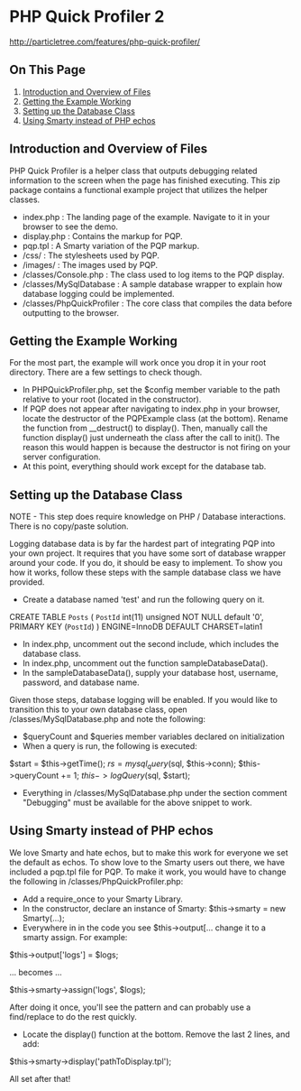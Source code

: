 # PHP Quick Profiler 2
http://particletree.com/features/php-quick-profiler/

## On This Page

1. [Introduction and Overview of Files](#introduction-and-overview-of-files)
1. [Getting the Example Working](#getting-the-example-working)
1. [Setting up the Database Class](#setting-up-the-database-class)
1. [Using Smarty instead of PHP echos](#using-smarty-instead-of-php-echos)

## Introduction and Overview of Files

PHP Quick Profiler is a helper class that outputs debugging related information
to the screen when the page has finished executing. This zip package contains a 
functional example project that utilizes the helper classes.

- index.php : The landing page of the example. Navigate to it in your browser to see the demo.
- display.php : Contains the markup for PQP.
- pqp.tpl : A Smarty variation of the PQP markup.
- /css/ : The stylesheets used by PQP.
- /images/ : The images used by PQP.
- /classes/Console.php : The class used to log items to the PQP display.
- /classes/MySqlDatabase : A sample database wrapper to explain how database logging could be implemented.
- /classes/PhpQuickProfiler : The core class that compiles the data before outputting to the browser.

## Getting the Example Working

For the most part, the example will work once you drop it in your root directory. 
There are a few settings to check though.

- In PHPQuickProfiler.php, set the $config member variable to the path relative to your root (located in the constructor).
- If PQP does not appear after navigating to index.php in your browser, locate the destructor 
of the PQPExample class (at the bottom). Rename the function from __destruct() to display(). Then, 
manually call the function display() just underneath the class after the call to init(). The reason this would
happen is because the destructor is not firing on your server configuration.
- At this point, everything should work except for the database tab.

## Setting up the Database Class

NOTE - This step does require knowledge on PHP / Database interactions. There is no copy/paste solution.

Logging database data is by far the hardest part of integrating PQP into your own project. It
requires that you have some sort of database wrapper around your code. If you do, it should be easy to implement.
To show you how it works, follow these steps with the sample database class we have provided.

- Create a database named 'test' and run the following query on it.

CREATE TABLE `Posts` (
  `PostId` int(11) unsigned NOT NULL default '0',
  PRIMARY KEY  (`PostId`)
) ENGINE=InnoDB DEFAULT CHARSET=latin1

- In index.php, uncomment out the second include, which includes the database class.
- In index.php, uncomment out the function sampleDatabaseData().
- In the sampleDatabaseData(), supply your database host, username, password, and database name.

Given those steps, database logging will be enabled. If you would like to transition this to your own database class,
open /classes/MySqlDatabase.php and note the following:

- $queryCount and $queries member variables declared on initialization
- When a query is run, the following is executed:

$start = $this->getTime();
$rs = mysql_query($sql, $this->conn);
$this->queryCount += 1;
$this->logQuery($sql, $start);

- Everything in /classes/MySqlDatabase.php under the section comment "Debugging"
must be available for the above snippet to work.

## Using Smarty instead of PHP echos

We love Smarty and hate echos, but to make this work for everyone we set the default as echos. To show love
to the Smarty users out there, we have included a pqp.tpl file for PQP. To make it work, you would have to change
the following in /classes/PhpQuickProfiler.php:

- Add a require_once to your Smarty Library.
- In the constructor, declare an instance of Smarty: $this->smarty = new Smarty(...);
- Everywhere in in the code you see $this->output[... change it to a smarty assign. For example:

$this->output['logs'] = $logs;

... becomes ...

$this->smarty->assign('logs', $logs);

After doing it once, you'll see the pattern and can probably use a find/replace to do the rest quickly.

- Locate the display() function at the bottom. Remove the last 2 lines, and add:

$this->smarty->display('pathToDisplay.tpl');

All set after that!
